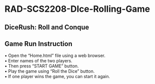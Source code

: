 # RAD-SCS2208-DIce-Rolling-Game

## DiceRush: Roll and Conque

## Game Run Instruction <br>
•	Open the “Home.html” file using a web browser. <br>
•	Enter names of the two players.<br>
•	Then press “START GAME” button.<br>
•	Play the game using “Roll the Dice” button.<br>
•	If one player wins the game, you can start it again.<br>
